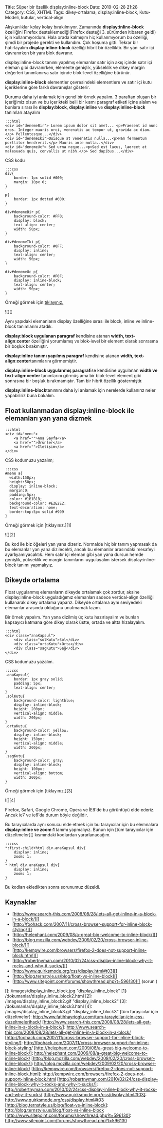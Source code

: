 Title: Süper bir özellik display:inline-block
Date: 2010-02-28 21:28
Category: CSS, XHTML
Tags: dikey-ortalama, display:inline-block, Kutu-Modeli, kutular, vertical-align

Alışkanlıklar kolay kolay bırakılmıyor. Zamanında
**display:inline-block** özelliğini Firefox desteklemediği(Firefox
desteği 3. sürümden itibaren geldi) için kullanmıyordum. Hala orada
kalmışım hiç kullanmıyorum bu özelliği, şimdi bir projede gerekti ve
kullandım. Çok hoşuma gitti. Tekrar bir hatırlayalım
**display:inline-block** özelliği hibrit bir özelliktir. Bir yanı satır
içi davranırken bir yanı blok davranır.

display:inline-block tanımı yapılmış elemanlar satır için akış içinde
satır içi eleman gibi davranırken, elemente genişlik, yükseklik ve dikey
margin değerleri tanımlanırsa satır içinde blok-level özelliğine
bürünür.

**display:inline-block** elementler çevresindeki elementlere ve satır
içi kutu içeriklerine göre farklı davranışlar gösterir.

Durumu daha iyi anlamak için genel bir örnek yapalım. 3 paraftan oluşan
bir içeriğimiz olsun ve bu içerikteki belli bir kısmı paragraf etiketi
içine alalım ve bunlara sırası ile **display:block**, **display:inline**
ve **display:inline-block** tanımları atayalım

	:::html
	<div id="denemeBir"> Lorem ipsum dolor sit amet... <p>Praesent id nunc eros. Integer mauris orci, venenatis ac tempor ut, gravida ac diam. </p> Pellentesque...</div>
	<div id="denemeIki">Quisque at venenatis nulla...<p>Nam fermentum porttitor hendrerit.</p> Mauris ante nulla..</div>
	<div id="denemeUc"> Sed urna neque...<p>Sed est lacus, laoreet at malesuada quis, convallis ut nibh.</p> Sed dapibus...</div>

CSS kodu

	:::css
	div{
		border: 1px solid #000;
		margin: 10px 0;
	}
	
	p{
		border: 1px dotted #000;
	}
	
	div#denemeBir p{
		background-color: #FF0;
		display: block;
		text-align: center;
		width: 50px;
	}
	
	div#denemeIki p{
		background-color: #0FF;
		display: inline;
		text-align: center;
		width: 50px;
	}
	
	div#denemeUc p{
		background-color: #F0F;
		display: inline-block;
		text-align: center;
		width: 50px;
	}

Örneği görmek için [tıklayınız.][]

![][]

Aynı yapıdaki elemanların display özelliğine sırası ile block, inline ve
inline-block tanımlarını atadık.

**display:block uygulanan paragraf** kendisine atanan **width,
text-align:center** özelliğini yorumlamış ve blok-level bir element
olarak sonrasına bir boşluk bırakmıştır.

**display:inline tanımı yapılmış paragraf** kendisine atanan **width,
text-align:center**tanımlarını görmemiştir.

**display:inline-block uygulanmış paragraf**ise kendisine uygulanan
**width ve text-align:center** tanımlarını görmüş ama bir blok-level
element gibi sonrasına bir boşluk bırakmamıştır. Tam bir hibrit özellik
göstermiştir.

**display:inline-block**tanımını daha iyi anlamak için nerelerde
kullanırız neler yapabiliriz buna bakalım.

## Float kullanmadan display:inline-block ile elemanları yan yana dizmek

	:::html
	<div id="menu">
		<a href="">Ana Sayfa</a>
		<a href="">Ürünler</a>
		<a href="">İletişim</a>
	</div> 

CSS kodumuzu yazalım;

	:::css
	#menu a{
	  width:150px; 
	  height:50px; 
	  display: inline-block; 
	  margin:0; 
	  padding:5px; 
	  color: #1B1B1B; 
	  background-color: #E2E2E2; 
	  text-decoration: none; 
	  border-top:5px solid #999
	}


Örneği görmek için [tıklayınız.][1]

![][2]

Bu kod ile biz öğeleri yan yana dizeriz. Normalde hiç bir tanım yapmasak
da bu elemanlar yan yana dizilecekti, ancak bu elemanlar arasındaki
mesafeyi ayarlıyamıyacaktık. Hem satır içi eleman gibi yan yana dursun
hemde genişlik, yükseklik ve margin tanımlarını uygulayalım istersek
display:inline-block tanımı yapmalıyız.

## Dikeyde ortalama

Float uygulanmış elemanların dikeyde ortalamak çok zordur, aksine
display:inline-block uyguladığımız elemanları sadece vertical-align
özelliği kullanarak dikey ortalama yaparız. Dikeyde ortalama aynı
seviyedeki elemanlar arasında olduğunu unutmamak lazım.

Bir örnek yapalım. Yan yana dizilmiş üç kutu hazırlayalım ve bunları
kapsayıcı katmana göre dikey olarak üstte, ortada ve altta hizalayalım.

	:::html
	<div class="anaKapsul">
	    <div class="solKutu">Sol</div>
	    <div class="ortaKutu">Orta</div>
	    <div class="sagKutu">Sağ</div>
	</div>

CSS kodumuzu yazalım.

	:::css
	.anaKapsul{
		border: 1px gray solid;
		padding: 5px;
		text-align: center;
	}
	.solKutu{
		background-color: lightblue;
		display: inline-block;
		height: 200px;
		vertical-align: middle;
		width: 200px;
	}
	.ortaKutu{
		background-color: yellow;
		display: inline-block;
		height: 150px;
		vertical-align: middle;
		width: 200px;
	}
	.sagKutu{
		background-color: gray;
		display: inline-block;
		height: 100px;
		vertical-align: bottom;
		width: 200px;
	}

Örneği görmek için [tıklayınız.][3]

![][4]

Firefox, Safari, Google Chrome, Opera ve İE8'de bu görüntüyü elde
ederiz. Ancak ie7 ve ie6'da durum böyle değildir.

Bu tarayıcılarda aynı sonucu elde etmek için bu tarayıcılar için bu
elemnalara **display:inline ve zoom:1** tanımı yapmalıyız. Bunun için
[tüm tarayıcılar için düzeltmeler][] kısmındaki kodlardan
yararlanacağım.

	:::css
	*:first-child+html div.anaKapsul div{
		display: inline;
		zoom: 1;
	}
	* html div.anaKapsul div{
		display: inline;
		zoom: 1;
	}

Bu kodları ekledikten sonra sorunumuz düzeldi.

## Kaynaklar

-   [http://www.search-this.com/2008/08/28/lets-all-get-inline-in-a-block-in-a-block/][]
-   [http://foohack.com/2007/11/cross-browser-support-for-inline-block-styling/][]
-   [http://helephant.com/2009/08/a-great-big-welcome-to-inline-block/][]
-   [http://blog.mozilla.com/webdev/2009/02/20/cross-browser-inline-block/][]
-   [http://kempwire.com/browsers/firefox-2-does-not-support-inline-block.html][]
-   [http://robertnyman.com/2010/02/24/css-display-inline-block-why-it-rocks-and-why-it-sucks/][]
-   [http://www.quirksmode.org/css/display.html#t03][]
-   [http://blog.ternstyle.us/blog/float-vs-inline-block][]
-   [http://www.sitepoint.com/forums/showthread.php?t=596130][] (sorun )

  [tıklayınız.]: /dokumanlar/display_inline_block.html
  []: /images/display_inline_block.jpg
    "display_inline_block"
  [1]: /dokumanlar/display_inline_block2.html
  [2]: /images/display_inline_block2.gif
    "display_inline_block2"
  [3]: /dokumanlar/display_inline_block3.html
  [4]: /images/display_inline_block3.gif
    "display_inline_block3"
  [tüm tarayıcılar için düzeltmeler]: http://www.fatihhayrioglu.com/tum-tarayicilar-icin-css-duzeltmelerihack/
  [http://www.search-this.com/2008/08/28/lets-all-get-inline-in-a-block-in-a-block/]: http://www.search-this.com/2008/08/28/lets-all-get-inline-in-a-block-in-a-block/
  [http://foohack.com/2007/11/cross-browser-support-for-inline-block-styling/]: http://foohack.com/2007/11/cross-browser-support-for-inline-block-styling/
  [http://helephant.com/2009/08/a-great-big-welcome-to-inline-block/]: http://helephant.com/2009/08/a-great-big-welcome-to-inline-block/
  [http://blog.mozilla.com/webdev/2009/02/20/cross-browser-inline-block/]: http://blog.mozilla.com/webdev/2009/02/20/cross-browser-inline-block/
  [http://kempwire.com/browsers/firefox-2-does-not-support-inline-block.html]: http://kempwire.com/browsers/firefox-2-does-not-support-inline-block.html
  [http://robertnyman.com/2010/02/24/css-display-inline-block-why-it-rocks-and-why-it-sucks/]: http://robertnyman.com/2010/02/24/css-display-inline-block-why-it-rocks-and-why-it-sucks/
  [http://www.quirksmode.org/css/display.html#t03]: http://www.quirksmode.org/css/display.html#t03
  [http://blog.ternstyle.us/blog/float-vs-inline-block]: http://blog.ternstyle.us/blog/float-vs-inline-block
  [http://www.sitepoint.com/forums/showthread.php?t=596130]: http://www.sitepoint.com/forums/showthread.php?t=596130
